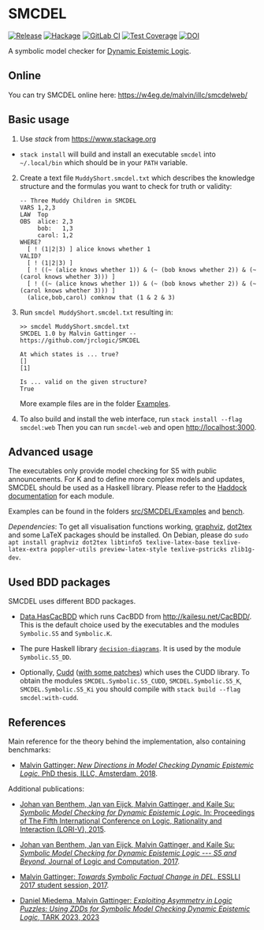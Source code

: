 # SMCDEL

[![Release](https://img.shields.io/github/release/jrclogic/SMCDEL.svg)](https://github.com/jrclogic/SMCDEL/releases)
[![Hackage](https://img.shields.io/hackage/v/smcdel.svg)](https://hackage.haskell.org/package/smcdel)
[![GitLab CI](https://gitlab.com/m4lvin/SMCDEL/badges/master/pipeline.svg)](https://gitlab.com/m4lvin/SMCDEL/-/pipelines)
[![Test Coverage](https://gitlab.com/m4lvin/SMCDEL/badges/master/coverage.svg)](https://gitlab.com/m4lvin/SMCDEL/-/jobs/artifacts/master/file/hpc/combined/all/hpc_index.html?job=test)
[![DOI](https://zenodo.org/badge/36519077.svg)](https://zenodo.org/badge/latestdoi/36519077)

A symbolic model checker for [Dynamic Epistemic Logic](https://plato.stanford.edu/entries/dynamic-epistemic).


## Online

You can try SMCDEL online here: https://w4eg.de/malvin/illc/smcdelweb/


## Basic usage

1) Use *stack* from https://www.stackage.org

- `stack install` will build and install an executable `smcdel`
  into `~/.local/bin` which should be in your `PATH` variable.

2) Create a text file `MuddyShort.smcdel.txt` which describes the knowledge structure and the formulas you want to check for truth or validity:

    ```
    -- Three Muddy Children in SMCDEL
    VARS 1,2,3
    LAW  Top
    OBS  alice: 2,3
         bob:   1,3
         carol: 1,2
    WHERE?
      [ ! (1|2|3) ] alice knows whether 1
    VALID?
      [ ! (1|2|3) ]
      [ ! ((~ (alice knows whether 1)) & (~ (bob knows whether 2)) & (~ (carol knows whether 3))) ]
      [ ! ((~ (alice knows whether 1)) & (~ (bob knows whether 2)) & (~ (carol knows whether 3))) ]
      (alice,bob,carol) comknow that (1 & 2 & 3)
    ```

3) Run `smcdel MuddyShort.smcdel.txt` resulting in:

    ```
    >> smcdel MuddyShort.smcdel.txt
    SMCDEL 1.0 by Malvin Gattinger -- https://github.com/jrclogic/SMCDEL

    At which states is ... true?
    []
    [1]

    Is ... valid on the given structure?
    True
    ```

    More example files are in the folder [Examples](https://github.com/jrclogic/SMCDEL/tree/master/Examples).

4) To also build and install the web interface, run `stack install --flag smcdel:web`
   Then you can run `smcdel-web` and open <http://localhost:3000>.


## Advanced usage

The executables only provide model checking for S5 with public announcements.
For K and to define more complex models and updates, SMCDEL should be used as a Haskell library.
Please refer to the [Haddock documentation](https://hackage.haskell.org/package/smcdel) for each module.

Examples can be found in the folders
  [src/SMCDEL/Examples](https://github.com/jrclogic/SMCDEL/tree/master/src/SMCDEL/Examples)
and
  [bench](https://github.com/jrclogic/SMCDEL/tree/master/bench).

*Dependencies*:
To get all visualisation functions working, [graphviz](https://graphviz.org/), [dot2tex](https://github.com/kjellmf/dot2tex) and some LaTeX packages should be installed.
On Debian, please do `sudo apt install graphviz dot2tex libtinfo5 texlive-latex-base texlive-latex-extra poppler-utils preview-latex-style texlive-pstricks zlib1g-dev`.


## Used BDD packages

SMCDEL uses different BDD packages.

- [Data.HasCacBDD](https://github.com/m4lvin/HasCacBDD) which runs CacBDD from <http://kailesu.net/CacBDD/>.
  This is the default choice used by the executables and the modules `Symbolic.S5` and `Symbolic.K`.

- The pure Haskell library [`decision-diagrams`](https://github.com/msakai/haskell-decision-diagrams).
  It is used by the module `Symbolic.S5_DD`.

- Optionally, [Cudd](https://github.com/davidcock/cudd) ([with some patches](https://github.com/m4lvin/cudd))
  which uses the CUDD library.
  To obtain the modules `SMCDEL.Symbolic.S5_CUDD`, `SMCDEL.Symbolic.S5_K`, `SMCDEL.Symbolic.S5_Ki`
  you should compile with `stack build --flag smcdel:with-cudd`.


## References

Main reference for the theory behind the implementation, also containing benchmarks:

- [Malvin Gattinger:
*New Directions in Model Checking Dynamic Epistemic Logic.*
PhD thesis, ILLC, Amsterdam,
2018](https://malv.in/phdthesis/).

Additional publications:

- [Johan van Benthem, Jan van Eijck, Malvin Gattinger, and Kaile Su:
*Symbolic Model Checking for Dynamic Epistemic Logic.*
In: Proceedings of The Fifth International Conference on Logic, Rationality and Interaction (LORI-V),
2015](https://doi.org/10.1007/978-3-662-48561-3_30).

- [Johan van Benthem, Jan van Eijck, Malvin Gattinger, and Kaile Su:
*Symbolic Model Checking for Dynamic Epistemic Logic --- S5 and Beyond.*
Journal of Logic and Computation,
2017](https://pure.uva.nl/ws/files/25483686/2016_05_23_del_bdd_lori_journal.pd.pdf).

- [Malvin Gattinger:
*Towards Symbolic Factual Change in DEL.*
ESSLLI 2017 student session,
2017](https://w4eg.de/malvin/illc/2017-07-symbolicfactualchange.pdf).

- [Daniel Miedema, Malvin Gattinger:
*Exploiting Asymmetry in Logic Puzzles: Using ZDDs for Symbolic Model Checking Dynamic Epistemic Logic*,
TARK 2023,
2023](https://doi.org/10.4204/EPTCS.379.32)
